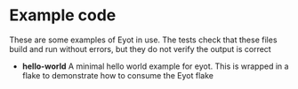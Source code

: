 # Example code

These are some examples of Eyot in use. The tests check that these files build and run without errors, but they do not verify the output is correct

- **hello-world** A minimal hello world example for eyot. This is wrapped in a flake to demonstrate how to consume the Eyot flake

